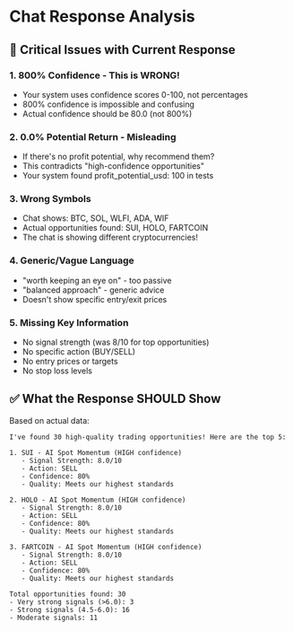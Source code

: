 # Chat Response Analysis

## 🚨 Critical Issues with Current Response

### 1. **800% Confidence** - This is WRONG!
- Your system uses confidence scores 0-100, not percentages
- 800% confidence is impossible and confusing
- Actual confidence should be 80.0 (not 800%)

### 2. **0.0% Potential Return** - Misleading
- If there's no profit potential, why recommend them?
- This contradicts "high-confidence opportunities"
- Your system found profit_potential_usd: 100 in tests

### 3. **Wrong Symbols**
- Chat shows: BTC, SOL, WLFI, ADA, WIF
- Actual opportunities found: SUI, HOLO, FARTCOIN
- The chat is showing different cryptocurrencies!

### 4. **Generic/Vague Language**
- "worth keeping an eye on" - too passive
- "balanced approach" - generic advice
- Doesn't show specific entry/exit prices

### 5. **Missing Key Information**
- No signal strength (was 8/10 for top opportunities)
- No specific action (BUY/SELL)
- No entry prices or targets
- No stop loss levels

## ✅ What the Response SHOULD Show

Based on actual data:
```
I've found 30 high-quality trading opportunities! Here are the top 5:

1. SUI - AI Spot Momentum (HIGH confidence)
   - Signal Strength: 8.0/10
   - Action: SELL
   - Confidence: 80%
   - Quality: Meets our highest standards

2. HOLO - AI Spot Momentum (HIGH confidence)
   - Signal Strength: 8.0/10
   - Action: SELL
   - Confidence: 80%
   - Quality: Meets our highest standards

3. FARTCOIN - AI Spot Momentum (HIGH confidence)
   - Signal Strength: 8.0/10
   - Action: SELL
   - Confidence: 80%
   - Quality: Meets our highest standards

Total opportunities found: 30
- Very strong signals (>6.0): 3
- Strong signals (4.5-6.0): 16
- Moderate signals: 11
```


